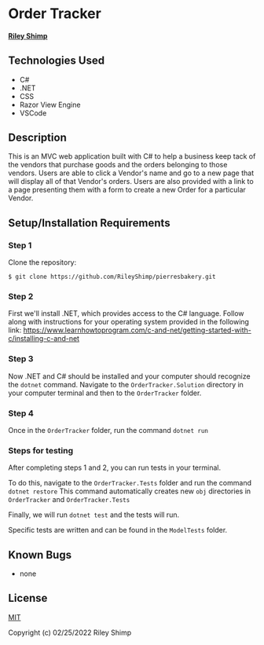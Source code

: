 # Order Tracker

#### [Riley Shimp](https://www.github.com/rileyshimp)

## Technologies Used

* C#
* .NET
* CSS
* Razor View Engine
* VSCode

## Description

This is an MVC web application built with C# to help a business keep tack of the vendors that purchase goods and the orders belonging to those vendors. Users are able to click a Vendor's name and go to a new page that will display all of that Vendor's orders. Users are also provided with a link to a page presenting them with a form to create a new Order for a particular Vendor.

## Setup/Installation Requirements

### Step 1
Clone the repository:
``` 
$ git clone https://github.com/RileyShimp/pierresbakery.git 
```
### Step 2
First we'll install .NET, which provides access to the C# language. Follow along with instructions for your operating system provided in the following link: 
https://www.learnhowtoprogram.com/c-and-net/getting-started-with-c/installing-c-and-net

### Step 3
Now .NET and C# should be installed and your computer should recognize the `dotnet` command.
Navigate to the `OrderTracker.Solution` directory in your computer terminal and then to the `OrderTracker` folder.

### Step 4
Once in the `OrderTracker` folder, run the command `dotnet run`

### Steps for testing
After completing steps 1 and 2, you can run tests in your terminal.

To do this, navigate to the `OrderTracker.Tests` folder and run the command `dotnet restore`
This command automatically creates new `obj` directories in `OrderTracker` and `OrderTracker.Tests`

Finally, we will run `dotnet test` and the tests will run.

Specific tests are written and can be found in the `ModelTests` folder.

## Known Bugs

* none

## License

[MIT](https://opensource.org/licenses/MIT)

Copyright (c) 02/25/2022 Riley Shimp